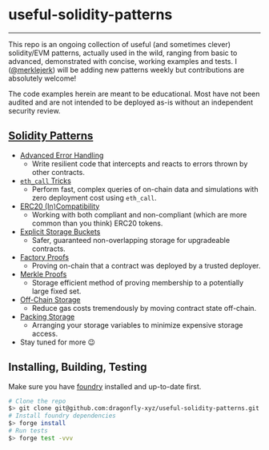 # useful-solidity-patterns
---
This repo is an ongoing collection of useful (and sometimes clever) solidity/EVM patterns, actually used in the wild, ranging from basic to advanced, demonstrated with concise, working examples and tests. I ([@merklejerk](https://github.com/merklejerk)) will be adding new patterns weekly but contributions are absolutely welcome!

The code examples herein are meant to be educational. Most have not been audited and are not intended to be deployed as-is without an independent security review.

## [Solidity Patterns](./patterns)
- [Advanced Error Handling](./patterns/error-handling)
    - Write resilient code that intercepts and reacts to errors thrown by other contracts.
- [`eth_call` Tricks](./patterns/eth_call-tricks)
    - Perform fast, complex queries of on-chain data and simulations with zero deployment cost using `eth_call`.
- [ERC20 (In)Compatibility](./patterns/erc20-compatibility)
    - Working with both compliant and non-compliant (which are more common than you think) ERC20 tokens.
- [Explicit Storage Buckets](./patterns/explicit-storage-buckets)
    - Safer, guaranteed non-overlapping storage for upgradeable contracts.
- [Factory Proofs](./patterns/factory-proofs)
    - Proving on-chain that a contract was deployed by a trusted deployer.
- [Merkle Proofs](./patterns/merkle-proofs)
    - Storage efficient method of proving membership to a potentially large fixed set.
- [Off-Chain Storage](./patterns/off-chain-storage)
    - Reduce gas costs tremendously by moving contract state off-chain.
- [Packing Storage](./patterns/packing-storage)
    - Arranging your storage variables to minimize expensive storage access.
- Stay tuned for more 😉

## Installing, Building, Testing

Make sure you have [foundry](https://book.getfoundry.sh/getting-started/installation) installed and up-to-date first.

```bash
# Clone the repo
$> git clone git@github.com:dragonfly-xyz/useful-solidity-patterns.git
# Install foundry dependencies
$> forge install
# Run tests
$> forge test -vvv
```
